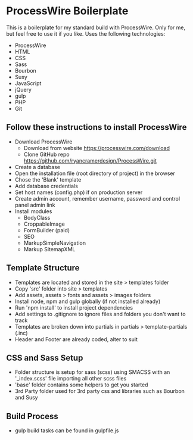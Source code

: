 # ProcessWire Boilerplate

This is a boilerplate for my standard build with ProcessWire. Only for me, but feel free to use it if you like. Uses the following technologies:
- ProcessWire
- HTML
- CSS
- Sass
- Bourbon
- Susy
- JavaScript
- jQuery
- gulp
- PHP
- Git


## Follow these instructions to install ProcessWire

- Download ProcessWire 
  - Download from website https://processwire.com/download
  - Clone GitHub repo https://github.com/ryancramerdesign/ProcessWire.git
- Create a database
- Open the installation file (root directory of project) in the browser
- Chose the 'Blank' template
- Add database credentials
- Set host names (config.php) if on production server
- Create admin account, remember username, password and control panel admin link
- Install modules
  - BodyClass
  - CroppableImage
  - FormBuilder (paid)
  - SEO
  - MarkupSimpleNavigation
  - Markup SitemapXML


## Template Structure

- Templates are located and stored in the site > templates folder
- Copy 'src' folder into site > templates
- Add assets, assets > fonts and assets > images folders
- Install node, npm and gulp globally (if not installed already)
- Run 'npm install' to install project dependencies
- Add settings to .gitignore to ignore files and folders you don't want to track
- Templates are broken down into partials in partials > template-partials (.inc)
- Header and Footer are already coded, alter to suit


## CSS and Sass Setup

- Folder structure is setup for sass (scss) using SMACSS with an '_index.scss' file importing all other scss files
- 'base' folder contains some helpers to get you started
- 3rd Party folder used for 3rd party css and libraries such as Bourbon and Susy


## Build Process

- gulp build tasks can be found in gulpfile.js
